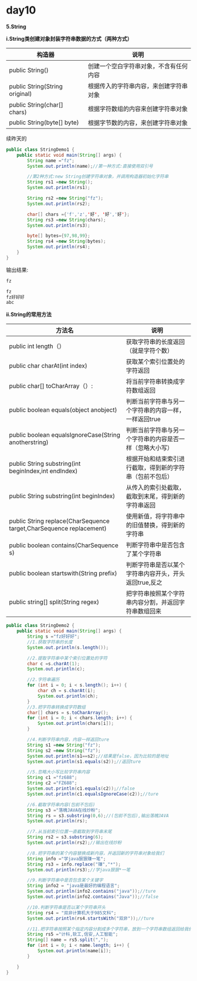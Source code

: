 # day10

**5.String**

**i.String类创建对象封装字符串数据的方式（两种方式）**

| 构造器                           | 说明                                   |
| -------------------------------- | -------------------------------------- |
| public   String()                | 创建一个空白字符串对象，不含有任何内容 |
| public   String(String original) | 根据传入的字符串内容，来创建字符串对象 |
| public  String(char[] chars)     | 根据字符数组的内容来创建字符串对象     |
| public  String(byte[] byte)      | 根据字节数的内容，来创建字符串对象     |

续昨天的

```java
public class StringDemo1 {
    public static void main(String[] args) {
        String name ="fz";
        System.out.println(name);//第一种方式:直接使用双引号

        //第2种方式:new String创建字符串对象，并调用构造器初始化字符串
        String rs1 =new String();
        System.out.println(rs1);

        String rs2 =new String("fz");
        System.out.println(rs2);

        char[] chars ={'f','z','好', '好','好'};
        String rs3 =new String(chars);
        System.out.println(rs3);

        byte[] bytes={97,98,99};
        String rs4 =new String(bytes);
        System.out.println(rs4);
    }
}
```

输出结果:

```java
fz

fz
fz好好好
abc
```

**ii.String的常用方法**

| 方法名                                                       | 说明                                                     |
| ------------------------------------------------------------ | -------------------------------------------------------- |
| public int length（）                                        | 获取字符串的长度返回（就是字符个数）                     |
| public char charAt(int index)                                | 获取某个索引位置处的字符返回                             |
| public char[]  toCharArray（）:                              | 将当前字符串转换成字符数组返回                           |
| public boolean equals(object anobject)                       | 判断当前字符串与另一个字符串的内容一样，一样返回true     |
| public boolean equalsIgnoreCase(String anotherstring)        | 判断当前字符串与另一个字符串的内容是否一样（忽略大小写） |
| public String substring(int beginIndex,int endIndex)         | 根据开始和结束索引进行截取，得到新的字符串（包前不包后） |
| public String substring(int beginIndex)                      | 从传入的索引处截取，截取到末尾，得到新的字符串返回       |
| public String replace(CharSequence target,CharSequence replacement) | 使用新值，将字符串中的旧值替换，得到新的字符串           |
| public boolean contains(CharSequence s)                      | 判断字符串中是否包含了某个字符串                         |
| public boolean startswith(String prefix)                     | 判断字符串是否以某个字符串内容开头，开头返回true,反之    |
| public string[] split(String regex)                          | 把字符串按照某个字符串内容分割，并返回字符串数组回来     |

```java
public class StringDemo2 {
    public static void main(String[] args) {
        String s ="fz好好好";
        //1.获取字符串的长度
        System.out.println(s.length());

        //2.提取字符串中某个索引位置处的字符
        char c =s.charAt(1);
        System.out.println(c);

        //2.字符串遍历
        for (int i = 0; i < s.length(); i++) {
            char ch = s.charAt(i);
            System.out.println(ch);
        }
        //3.把字符串转换成字符数组
        char[] chars = s.toCharArray();
        for (int i = 0; i < chars.length; i++) {
            System.out.println(chars[i]);
        }

        //4.判断字符串内容，内容一样返回ture
        String s1 =new String("fz");
        String s2 =new String("fz");
        System.out.println(s1==s2);//结果是false，因为比较的是地址
        System.out.println(s1.equals(s2));//返回ture

        //5.忽略大小写比较字符串内容
        String c1 ="fz688";
        String c2 ="FZ688";
        System.out.println(c1.equals(c2));//false
        System.out.println(c1.equalsIgnoreCase(c2));//ture

        //6.截取字符串内容(包前不包后)
        String s3 ="落魄JAVA在线炒粉";
        String rs = s3.substring(0,6);//(包前不包后),输出落魄JAVA
        System.out.println(rs);

        //7.从当前索引位置一直截取到字符串末尾
        String rs2 = s3.substring(6);
        System.out.println(rs2);//输出在线炒粉

        //8.把字符串的某个内容替换成新内容，并返回新的字符串对象给我们
        String info ="学java狠狠赚一笔";
        String rs3 = info.replace("赚","*");
        System.out.println(rs3);//学java狠狠*一笔

        //9.判断字符串中是否包含某个关键字
        String info2 = "java是最好的编程语言";
        System.out.println(info2.contains("java"));//ture
        System.out.println(info2.contains("Java"));//false

        //10.判断字符串是否以某个字符串开头
        String rs4 = "双非计算机大于985文科";
        System.out.println(rs4.startsWith("双非"));//ture

        //11.把字符串按照某个指定内容分割成多个字符串，放到一个字符串数组返回给我们
        String rs5 ="计科,软工,信安,人工智能";
        String[] name = rs5.split(",");
        for (int i = 0; i < name.length; i++) {
            System.out.println(name[i]);
        }

    }
}
```